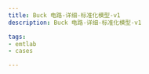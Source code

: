 ```yaml
---
title: Buck 电路-详细-标准化模型-v1
description: Buck 电路-详细-标准化模型-v1

tags:
- emtlab
- cases

---
```


<!-- import DocCardList from '@theme/DocCardList';

<DocCardList /> -->